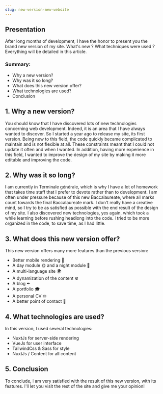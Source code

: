 ```yaml
---
slug: new-version-new-website
---
```


## Presentation

After long months of development, I have the honor to present you the brand new version of my site.
What's new ? What techniques were used ? Everything will be detailed in this article.

### Summary:
- Why a new version?
- Why was it so long?
- What does this new version offer?
- What technologies are used?
- Conclusion

## 1. Why a new version?

You should know that I have discovered lots of new technologies concerning web development.
Indeed, it is an area that I have always wanted to discover. So I started a year ago to release my site, its first version.
Being new to this field, the code quickly became complicated to maintain and is not flexible at all.
These constraints meant that I could not update it often and when I wanted.
In addition, having more experience in this field, I wanted to improve the design of my site by making it more
editable and improving the code.

## 2. Why was it so long?

I am currently in Terminale générale, which is why I have a lot of homework that takes time
staff that I prefer to devote rather than to development. I am often under pressure because of this new
Baccalaureate, where all marks count towards the final Baccalaureate mark.
I don't really have a creative mind, so I try to be as satisfied as possible with the end result of the
design of my site. I also discovered new technologies, yes again, which took a while
learning before rushing headlong into the code. I tried to be more organized in the code,
to save time, as I had little.

## 3. What does this new version offer?

This new version offers many more features than the previous version:

- Better mobile rendering 📱
- A day module 🌞 and a night module 🌚
- A multi-language site 🌍
- A dynamization of the content ⚙
- A blog ✒
- A portfolio 🎓
- A personal CV ✉
- A better point of contact 📌

## 4. What technologies are used?

In this version, I used several technologies:

- NuxtJs for server-side rendering
- VueJs for user interface
- TailwindCss & Sass for style
- NuxtJs / Content for all content

## 5. Conclusion

To conclude, I am very satisfied with the result of this new version, with its features.
I'll let you visit the rest of the site and give me your opinion!

